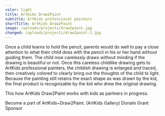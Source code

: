 ```yaml
---
color: light
title: ArtKids Draw2Paint
subtitle: ArtKids professional painters
shortTitle: ArtKids Draw2Paint
image: /uploads/projects/draw2paint.jpg
changed: /uploads/projects/draw2paint-2.jpg
---
```

Once a child learns to hold the pencil, parents would do well to pay a close attention to what their child does with the pencil in his or her hand without guiding them. The child now carelessly draws without minding if the drawing is beautiful or not. Once this careless childlike drawing gets to ArtKids professional painters, the childish drawing is enlarged and traced, then creatively colored to clearly bring out the thoughts of the child to light. Because the painting still retains the exact shape as was drawn by the kid, the final product is recognizable by the kid who drew the original drawing.

This how ArtKids Draw2Paint works with kids as partners in progress.

Become a part of ArtKids~Draw2Paint.
(ArtKids Gallery)
Donate
Grant
Sponsor